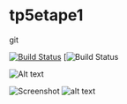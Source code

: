 # tp5etape1
git


[![Build Status](https://travis-ci.com/RadhwenSaidii/tp5etape1.svg?branch=main)](https://travis-ci.com/RadhwenSaidii/tp5etape1)
[![Build Status](https://git://github.com/RadhwenSaidii/tp5etape1.git)


![Alt text](C:/Users/Radhwen/Desktop/Capture.PNG?raw=true "Capture")

![Screenshot](Capture.PNG)
![alt text](C:/Users/Radhwen/Desktop/Capture.png)

